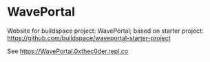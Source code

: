 # WavePortal
Website for buildspace project: WavePortal; based on starter project: https://github.com/buildspace/waveportal-starter-project  

See https://WavePortal.0xthec0der.repl.co
